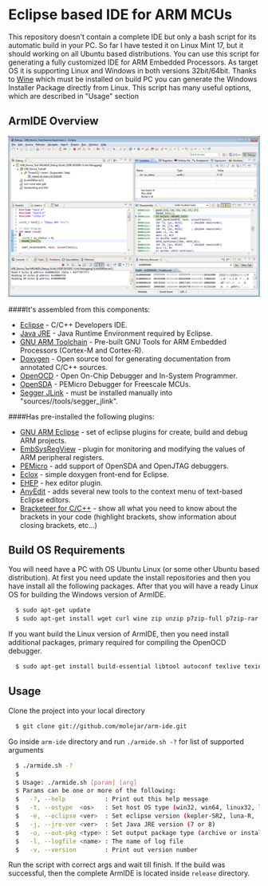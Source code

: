 Eclipse based IDE for ARM MCUs
==============================


This repository doesn't contain a complete IDE but only a bash script for its automatic build in your PC. So far I have tested it on Linux Mint 17, but it should working on all Ubuntu based distributions. You can use this script for generating a fully customized IDE for ARM Embedded Processors. As target OS it is supporting Linux and Windows in both versions 32bit/64bit. Thanks to [Wine](https://www.winehq.org) which must be installed on build PC you can generate the Windows Installer Package directly from Linux. This script has many useful options, which are described in "Usage" section 


## ArmIDE Overview

<p align="center">
  <img src="docs/debug_window.png" alt="ArmIDE: main window"/>
</p>

####It's assembled from this components:
* [Eclipse](http://www.eclipse.org/downloads/) - C/C++ Developers IDE.
* [Java JRE](http://java.com/en/download/manual.jsp?locale=en) - Java Runtime Environment required by Eclipse.
* [GNU ARM Toolchain](https://launchpad.net/gcc-arm-embedded) - Pre-built GNU Tools for ARM Embedded Processors (Cortex-M and Cortex-R).
* [Doxygen](http://www.stack.nl/~dimitri/doxygen/download.html) - Open source tool for generating documentation from annotated C/C++ sources.
* [OpenOCD](http://openocd.sourceforge.net/) - Open On-Chip Debugger and In-System Programmer.
* [OpenSDA](http://www.pemicro.com/opensda/index.cfm) - PEMicro Debugger for Freescale MCUs. 
* [Segger JLink](http://www.segger.com/jlink-software-beta-version.html) - must be installed manually into "sources/<os>/tools/segger_jlink".

####Has pre-installed the following plugins:
* [GNU ARM Eclipse](http://gnuarmeclipse.livius.net/blog/) - set of eclipse plugins for create, build and debug ARM projects.
* [EmbSysRegView](http://embsysregview.sourceforge.net/) - plugin for monitoring and modifying the values of ARM peripheral registers.
* [PEMicro](http://www.pemicro.com/opensda/index.cfm) - add support of OpenSDA and OpenJTAG debuggers.
* [Eclox](http://home.gna.org/eclox/) - simple doxygen front-end for Eclipse.
* [EHEP](http://ehep.sourceforge.net/) - hex editor plugin.
* [AnyEdit](http://andrei.gmxhome.de/anyedit/index.html) - adds several new tools to the context menu of text-based Eclipse editors.
* [Bracketeer for C/C++](http://marketplace.eclipse.org/content/bracketeer-cc-cdt#.VBc7-nWSz0o) - show all what you need to know about the brackets in your code (highlight brackets, show information about closing brackets, etc...)


## Build OS Requirements

You will need have a PC with OS Ubuntu Linux (or some other Ubuntu based distribution). At first you need update the install repositories and then you have install all the following packages. After that you will have a ready Linux OS for building the Windows version of ArmIDE.

``` bash
  $ sudo apt-get update
  $ sudo apt-get install wget curl wine zip unzip p7zip-full p7zip-rar rar git
```
If you want build the Linux version of ArmIDE, then you need install additional packages, primary required for compiling the OpenOCD debugger.

``` bash
  $ sudo apt-get install build-essential libtool autoconf texlive texinfo libusb-dev libusb-1.0-0-dev libhidapi-dev libhidapi-hidraw0
```

## Usage

Clone the project into your local directory

``` bash
  $ git clone git://github.com/molejar/arm-ide.git
```

Go inside `arm-ide` directory and run `./armide.sh -?` for list of supported arguments

``` bash
  $ ./armide.sh -?
  $
  $ Usage: ./armide.sh [param] [arg]
  $ Params can be one or more of the following:
  $   -?, --help           : Print out this help message
  $   -t, --ostype  <os>   : Set host OS type (win32, win64, linux32, linux64)
  $   -e, --eclipse <ver>  : Set eclipse version (kepler-SR2, luna-R, ...)
  $   -j, --jre-ver <ver>  : Set Java JRE version (7 or 8)
  $   -o, --out-pkg <type> : Set output package type (archive or install)
  $   -l, --logfile <name> : The name of log file
  $   -v, --version        : Print out version number
```

Run the script with correct args and wait till finish. If the build was successful, then the complete ArmIDE is located inside `release` directory.
